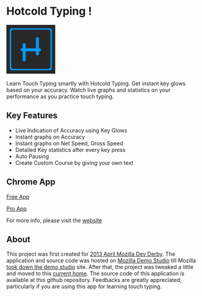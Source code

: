 # Hotcold Typing !

![Hotcold Typing](icon/icon-128.png?raw=true "Hotcold Typing")


Learn Touch Typing smartly with Hotcold Typing. Get instant key glows based on your accuracy. Watch live graphs and statistics on your performance as you practice touch typing.

## Key Features

- Live Indication of Accuracy using Key Glows
- Instant graphs on Accuracy
- Instant graphs on Net Speed, Gross Speed
- Detailed Key statistics after every key press
- Auto Pausing
- Create Custom Course by giving your own text

## Chrome App

[Free App](https://chrome.google.com/webstore/detail/hotcold-typing/gikgnaajhiofmngkodahgpjnpgacmhlc)

[Pro App](https://chrome.google.com/webstore/detail/hotcold-typing-pro/aoceloicmloamkmaljmpejphndalilgp)

For more info, please visit the [website](http://hotcoldtyping.com)

## About

This project was first created for [2013 April Mozilla Dev Derby](https://hacks.mozilla.org/2013/06/announcing-the-winners-of-the-april-2013-dev-derby/). The application and source code was hosted on [Mozilla Demo Studio](http://web.archive.org/web/20131107013950/https://developer.mozilla.org/en-US/demos/detail/hot-cold-typing) till Mozilla [took down the demo studio](https://blog.mozilla.org/community/2015/12/18/saying-goodbye-to-demo-studio/) site. After that, the project was tweaked a little and moved to this [current home](http://hotcoldtyping.com). The source code of this application is available at this github repository. Feedbacks are greatly appreciated, particularly if you are using this app for learning touch typing.